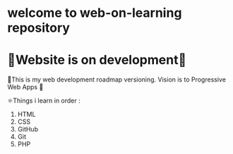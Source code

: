 # welcome to web-on-learning repository
# 🚧Website is on development🚧

🌳This is my web development roadmap versioning. Vision is to Progressive Web Apps 🌆

⚛️Things i learn in order :

1.  HTML
2.  CSS
3.  GitHub
4.  Git
5.  PHP
